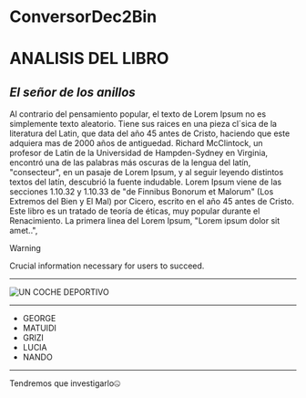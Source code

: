 # ConversorDec2Bin
 
# **ANALISIS DEL LIBRO**

## _El señor de los anillos_

Al contrario del pensamiento popular, el texto de Lorem Ipsum no es simplemente texto aleatorio. Tiene sus raices en una pieza cl´sica de la literatura del Latin, que data del año 45 antes de Cristo, haciendo que este adquiera mas de 2000 años de antiguedad. Richard McClintock, un profesor de Latin de la Universidad de Hampden-Sydney en Virginia, encontró una de las palabras más oscuras de la lengua del latín, "consecteur", en un pasaje de Lorem Ipsum, y al seguir leyendo distintos textos del latín, descubrió la fuente indudable. Lorem Ipsum viene de las secciones 1.10.32 y 1.10.33 de "de Finnibus Bonorum et Malorum" (Los Extremos del Bien y El Mal) por Cicero, escrito en el año 45 antes de Cristo. Este libro es un tratado de teoría de éticas, muy popular durante el Renacimiento. La primera linea del Lorem Ipsum, "Lorem ipsum dolor sit amet..",


>[!WARNING]
>Crucial information necessary for users to succeed.
___

![UN COCHE DEPORTIVO](https://cdn.autobild.es/sites/navi.axelspringer.es/public/media/image/2022/05/delorean-alpha5-coche-regreso-futuro-convertido-deportivo-electrico-2716301.jpg?tf=3840x)
___
- GEORGE
- MATUIDI
- GRIZI
- LUCIA
- NANDO
___
Tendremos que investigarlo:zipper_mouth_face:
